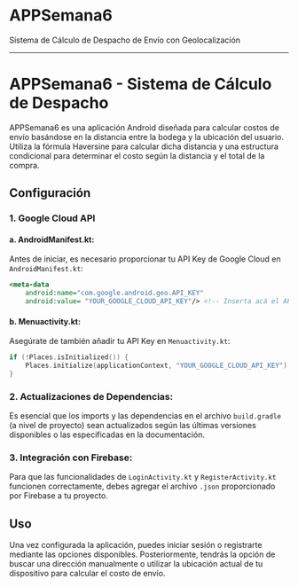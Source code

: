 # APPSemana6
 Sistema de Cálculo de Despacho de Envío con Geolocalización



---

# APPSemana6 - Sistema de Cálculo de Despacho

APPSemana6 es una aplicación Android diseñada para calcular costos de envío basándose en la distancia entre la bodega y la ubicación del usuario. Utiliza la fórmula Haversine para calcular dicha distancia y una estructura condicional para determinar el costo según la distancia y el total de la compra.

## Configuración

### 1. Google Cloud API

#### a. AndroidManifest.kt:

Antes de iniciar, es necesario proporcionar tu API Key de Google Cloud en `AndroidManifest.kt`:

```xml
<meta-data
    android:name="com.google.android.geo.API_KEY"
    android:value= "YOUR_GOOGLE_CLOUD_API_KEY"/> <!-- Inserta acá el API de tu Google Maps -->
```

#### b. Menuactivity.kt:

Asegúrate de también añadir tu API Key en `Menuactivity.kt`:

```kotlin
if (!Places.isInitialized()) {
    Places.initialize(applicationContext, "YOUR_GOOGLE_CLOUD_API_KEY") // Deja acá tu API de Google para abrir el mapa
}
```

### 2. Actualizaciones de Dependencias:

Es esencial que los imports y las dependencias en el archivo `build.gradle` (a nivel de proyecto) sean actualizados según las últimas versiones disponibles o las especificadas en la documentación.

### 3. Integración con Firebase:

Para que las funcionalidades de `LoginActivity.kt` y `RegisterActivity.kt` funcionen correctamente, debes agregar el archivo `.json` proporcionado por Firebase a tu proyecto.

## Uso

Una vez configurada la aplicación, puedes iniciar sesión o registrarte mediante las opciones disponibles. Posteriormente, tendrás la opción de buscar una dirección manualmente o utilizar la ubicación actual de tu dispositivo para calcular el costo de envío.

